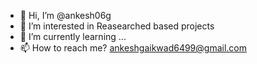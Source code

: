 - 👋 Hi, I’m @ankesh06g
- 👀 I’m interested in Reasearched based projects
- 🌱 I’m currently learning ...
- 📫 How to reach me? ankeshgaikwad6499@gmail.com

